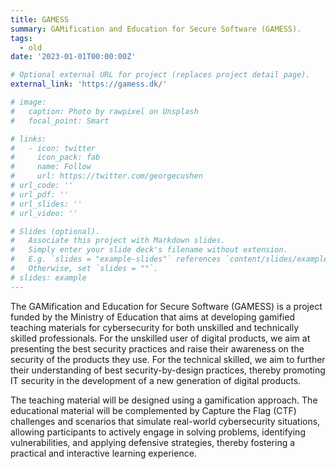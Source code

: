```yaml
---
title: GAMESS
summary: GAMification and Education for Secure Software (GAMESS).
tags:
  - old
date: '2023-01-01T00:00:00Z'

# Optional external URL for project (replaces project detail page).
external_link: 'https://gamess.dk/'

# image:
#   caption: Photo by rawpixel on Unsplash
#   focal_point: Smart

# links:
#   - icon: twitter
#     icon_pack: fab
#     name: Follow
#     url: https://twitter.com/georgecushen
# url_code: ''
# url_pdf: ''
# url_slides: ''
# url_video: ''

# Slides (optional).
#   Associate this project with Markdown slides.
#   Simply enter your slide deck's filename without extension.
#   E.g. `slides = "example-slides"` references `content/slides/example-slides.md`.
#   Otherwise, set `slides = ""`.
# slides: example
---
```


The GAMification and Education for Secure Software (GAMESS) is a project funded by the Ministry of Education that aims at developing gamified teaching materials for cybersecurity for both unskilled and technically skilled professionals. For the unskilled user of digital products, we aim at presenting the best security practices and raise their awareness on the security of the products they use. For the technical skilled, we aim to further their understanding of best security-by-design practices, thereby promoting IT security in the development of a new generation of digital products. 

The teaching material will be designed using a gamification approach. The educational material will be complemented by Capture the Flag (CTF) challenges and scenarios that simulate real-world cybersecurity situations, allowing participants to actively engage in solving problems, identifying vulnerabilities, and applying defensive strategies, thereby fostering a practical and interactive learning experience. 